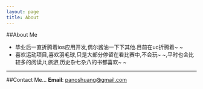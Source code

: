 ```yaml
---
layout: page
title: About
---
```


##About Me
-  毕业后一直折腾着ios应用开发,偶尔酱油一下下其他.目前在uc折腾着~ ~  
-  喜欢运动项目,喜欢羽毛球,只是大部分停留在看比赛中,不会玩~ ~,平时也会比较多的阅读,it,旅游,历史杂七杂八的书都喜欢~ ~

*****

##Contact Me...
**Email**: panoshuang@gmail.com
